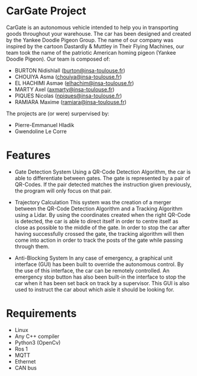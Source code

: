 # CarGate Project

CarGate is an autonomous vehicle intended to help you in transporting goods throughout your warehouse.
The car has been designed and created by the Yankee Doodle Pigeon Group. The name of our company was inspired by the cartoon Dastardly & Muttley in Their Flying Machines, our team took the name of the patriotic American homing pigeon (Yankee Doodle Pigeon). Our team is composed of:
- BURTON Nidishlall (burton@insa-toulouse.fr)
- CHOUIYA Asma  (chouiya@insa-toulouse.fr)
- EL HACHIMI Asmae  (elhachim@insa-toulouse.fr)
- MARTY Axel  (axmarty@insa-toulouse.fr)
- PIQUES Nicolas  (npiques@insa-toulouse.fr)
- RAMIARA Maxime (ramiara@insa-toulouse.fr)

The projects are (or were) surpervised by:
- Pierre-Emmanuel Hladik 
- Gwendoline Le Corre

# Features 
- Gate Detection System
Using a QR-Code Detection Algorithm, the car is able to differentiate between gates. The gate is represented by a pair of QR-Codes. If the pair detected matches the instruction given previously, the program will only focus on that pair.

- Trajectory Calculation
This system was the creation of a merger between the QR-Code Detection Algorithm and a Tracking Algorithm using a Lidar. By using the coordinates created when the right QR-Code is detected, the car is able to direct itself in order to centre itself as close as possible to the middle of the gate. 
In order to stop the car after having successfully crossed the gate, the tracking algorithm will then come into action in order to track the posts of the gate while passing through them. 

- Anti-Blocking System
In any case of emergency, a graphical unit interface (GUI) has been built to override the autonomous control. By the use of this interface, the car can be remotely controlled. An emergency stop button has also been built-in the interface to stop the car when it has been set back on track by a supervisor. 
This GUI is also used to instruct the car about which aisle it should be looking for.


# Requirements
- Linux
- Any C++ compiler
- Python3 (OpenCv)
- Ros 1
- MQTT
- Ethernet
- CAN bus






